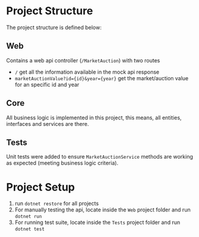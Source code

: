 # Project Structure
The project structure is defined below: 

## Web
Contains a web api controller (`/MarketAuction`) with two routes
- `/` get all the information available in the mock api response
- `marketAuctionValue?id={id}&year={year}` get the market/auction value for an specific id and year


## Core
All business logic is implemented in this project, this means, all entities, interfaces and services are there.

## Tests
Unit tests were added to ensure `MarketAuctionService` methods are working as expected (meeting business logic criteria).


# Project Setup
1. run `dotnet restore` for all projects
2. For manually testing the api, locate inside the `Web` project folder and run `dotnet run`
3. For running test suite, locate inside the `Tests` project folder and run `dotnet test`